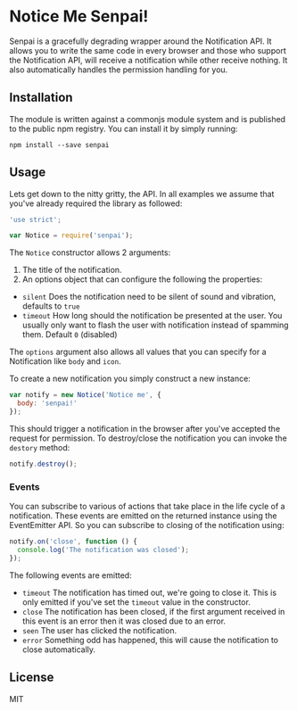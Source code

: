 # Notice Me Senpai!

Senpai is a gracefully degrading wrapper around the Notification API. It allows
you to write the same code in every browser and those who support the
Notification API, will receive a notification while other receive nothing. It
also automatically handles the permission handling for you.

## Installation

The module is written against a commonjs module system and is published to the
public npm registry. You can install it by simply running:

```
npm install --save senpai
```

## Usage

Lets get down to the nitty gritty, the API. In all examples we assume that
you've already required the library as followed:

```js
'use strict';

var Notice = require('senpai');
```

The `Notice` constructor allows 2 arguments: 

1. The title of the notification.
2. An options object that can configure the following the properties:
  - `silent` Does the notification need to be silent of sound and vibration,
    defaults to `true`
  - `timeout` How long should the notification be presented at the user. You
    usually only want to flash the user with notification instead of spamming
    them. Default `0` (disabled)

The `options` argument also allows all values that you can specify for
a Notification like `body` and `icon`.

To create a new notification you simply construct a new instance:

```js
var notify = new Notice('Notice me', {
  body: 'senpai!'
});
```

This should trigger a notification in the browser after you've accepted the
request for permission. To destroy/close the notification you can invoke the
`destory` method:

```js
notify.destroy();
```

### Events

You can subscribe to various of actions that take place in the life cycle of
a notification. These events are emitted on the returned instance using the
EventEmitter API. So you can subscribe to closing of the notification using:

```js
notify.on('close', function () {
  console.log('The notification was closed');
});
```

The following events are emitted:

- `timeout` The notification has timed out, we're going to close it. This is
  only emitted if you've set the `timeout` value in the constructor.
- `close` The notification has been closed, if the first argument received in
  this event is an error then it was closed due to an error.
- `seen` The user has clicked the notification.
- `error` Something odd has happened, this will cause the notification to close
  automatically.

## License

MIT
